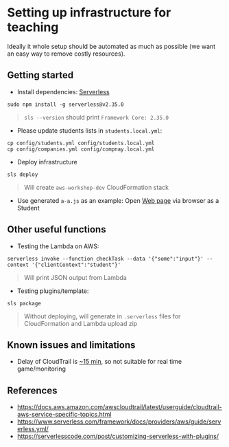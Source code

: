 Setting up infrastructure for teaching
======================================

Ideally it whole setup should be automated as much as possible
(we want an easy way to remove costly resources).

## Getting started

* Install dependencies: [Serverless](https://www.serverless.com/framework/docs/getting-started/)
```shell
sudo npm install -g serverless@v2.35.0
```
> `sls --version` should print `Framework Core: 2.35.0` 

* Please update students lists in `students.local.yml`:
```shell
cp config/students.yml config/students.local.yml
cp config/companies.yml config/compnay.local.yml
```

* Deploy infrastructure
```shell
sls deploy
```
> Will create `aws-workshop-dev` CloudFormation stack

* Use generated `a-a.js` as an example:
Open [Web page](../student/index.html) via browser as a Student


## Other useful functions

* Testing the Lambda on AWS:
```shell
serverless invoke --function checkTask --data '{"some":"input"}' --context '{"clientContext":"student"}'
```
> Will print JSON output from Lambda

* Testing plugins/template:
```shell
sls package
```
> Without deploying, will generate in `.serverless` files for CloudFormation and Lambda upload zip 


## Known issues and limitations

 * Delay of CloudTrail is [~15 min](https://aws.amazon.com/cloudtrail/faqs/),
   so not suitable for real time game/monitoring


## References

* https://docs.aws.amazon.com/awscloudtrail/latest/userguide/cloudtrail-aws-service-specific-topics.html
* https://www.serverless.com/framework/docs/providers/aws/guide/serverless.yml/
* https://serverlesscode.com/post/customizing-serverless-with-plugins/
